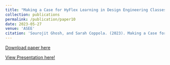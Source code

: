 ```yaml
---
title: "Making a Case for HyFlex Learning in Design Engineering Classes"
collection: publications
permalink: /publication/paper10
date: 2023-05-27
venue: 'ASEE'
citation: 'Sourojit Ghosh, and Sarah Coppola. (2023). Making a Case for HyFlex Learning in Design Engineering Classes. In 2023 ASEE Annual Conference & Exposition.'
---
```

[Download paper here](https://sourojitghosh.github.io/files/Making%20a%20Case%20for%20HyFlex%20Learning%20in%20Design%20Engineering%20Classes.pdf)

[View Presentation here!](https://docs.google.com/presentation/d/1zV_UjExN8rv3lCQYUo03wUyNwaHgJK3TfUJBit0CPJA/edit?usp=sharing)

